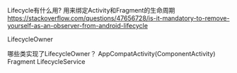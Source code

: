 


Lifecycle有什么用? 用来绑定Activity和Fragment的生命周期
https://stackoverflow.com/questions/47656728/is-it-mandatory-to-remove-yourself-as-an-observer-from-android-lifecycle


LifecycleOwner


哪些类实现了LifecycleOwner？
AppCompatActivity(ComponentActivity)
Fragment
LifecycleService






















